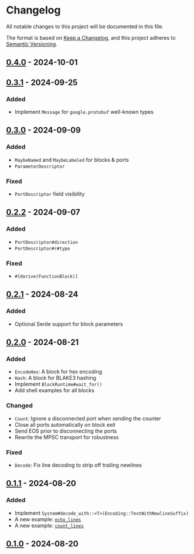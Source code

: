 # Changelog

All notable changes to this project will be documented in this file.

The format is based on [Keep a Changelog](https://keepachangelog.com/en/1.0.0/),
and this project adheres to [Semantic Versioning](https://semver.org/spec/v2.0.0.html).

## [0.4.0] - 2024-10-01

## [0.3.1] - 2024-09-25
### Added
- Implement `Message` for `google.protobuf` well-known types

## [0.3.0] - 2024-09-09
### Added
- `MaybeNamed` and `MaybeLabeled` for blocks & ports
- `ParameterDescriptor`
### Fixed
- `PortDescriptor` field visibility

## [0.2.2] - 2024-09-07
### Added
- `PortDescriptor#direction`
- `PortDescriptor#r#type`
### Fixed
- `#[derive(FunctionBlock)]`

## [0.2.1] - 2024-08-24
### Added
- Optional Serde support for block parameters

## [0.2.0] - 2024-08-21
### Added
- `EncodeHex`: A block for hex encoding
- `Hash`: A block for BLAKE3 hashing
- Implement `BlockRuntime#wait_for()`
- Add shell examples for all blocks
### Changed
- `Count`: Ignore a disconnected port when sending the counter
- Close all ports automatically on block exit
- Send EOS prior to disconnecting the ports
- Rewrite the MPSC transport for robustness
### Fixed
- `Decode`: Fix line decoding to strip off trailing newlines

## [0.1.1] - 2024-08-20
### Added
- Implement `System#decode_with::<T>(Encoding::TextWithNewlineSuffix)`
- A new example: [`echo_lines`](lib/protoflow/examples/echo_lines)
- A new example: [`count_lines`](lib/protoflow/examples/count_lines)

## [0.1.0] - 2024-08-20

[0.4.0]: https://github.com/AsimovPlatform/protoflow/compare/0.3.1...0.4.0
[0.3.1]: https://github.com/AsimovPlatform/protoflow/compare/0.3.0...0.3.1
[0.3.0]: https://github.com/AsimovPlatform/protoflow/compare/0.2.2...0.3.0
[0.2.2]: https://github.com/AsimovPlatform/protoflow/compare/0.2.1...0.2.2
[0.2.1]: https://github.com/AsimovPlatform/protoflow/compare/0.2.0...0.2.1
[0.2.0]: https://github.com/AsimovPlatform/protoflow/compare/0.1.0...0.2.0
[0.1.1]: https://github.com/AsimovPlatform/protoflow/compare/0.1.0...0.1.1
[0.1.0]: https://github.com/AsimovPlatform/protoflow/compare/0.0.0...0.1.0

